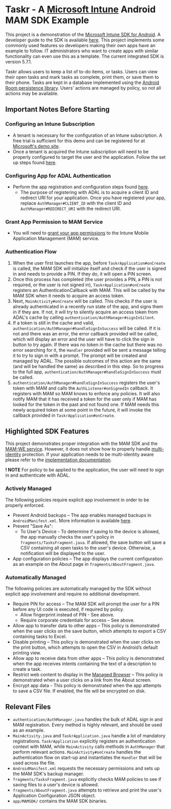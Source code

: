 # Taskr - A [Microsoft Intune](https://www.microsoft.com/en-us/cloud-platform/microsoft-intune) Android MAM SDK Example
This project is a demonstration of the [Microsoft Intune SDK for Android](https://docs.microsoft.com/en-us/intune/app-sdk). A developer guide to the SDK is available [here](https://docs.microsoft.com/en-us/intune/app-sdk-android). This project implements some commonly used features so developers making their own apps have an example to follow. IT administrators who want to create apps with similar functionality can even use this as a template. The current integrated SDK is version 5.7.1.

Taskr allows users to keep a list of to-do items, or tasks. Users can view their open tasks and mark tasks as complete, print them, or save them to their phone. Tasks are kept in a database implemented using the [Android Room persistence library](https://developer.android.com/topic/libraries/architecture/room). Users' actions are managed by policy, so not all actions may be available.

## Important Notes Before Starting
### Configuring an Intune Subscription
- A tenant is necessary for the configuration of an Intune subscription. A free trial is sufficient for this demo and can be registered for at [Microsoft's demo site](https://demos.microsoft.com).
- Once a tenant is acquired the Intune subscription will need to be properly configured to target the user and the application. Follow the set up steps found [here](https://docs.microsoft.com/en-us/intune/setup-steps).
### Configuring App for ADAL Authentication
- Perform the app registration and configuration steps found [here](https://github.com/Azure-Samples/active-directory-android#register--configure-your-app). 
  - The purpose of registering with ADAL is to acquire a client ID and redirect URI for your application. Once you have registered your app, replace `AuthManager#CLIENT_ID` with the client ID and `AuthManager#REDIRECT_URI` with the redirect URI.
### Grant App Permission to MAM Service
- You will need to [grant your app permissions](https://docs.microsoft.com/en-us/intune/app-sdk-get-started#give-your-app-access-to-the-intune-app-protection-service-optional) to the Intune Mobile Application Management (MAM) service.

### Authentication Flow
1. When the user first launches the app, before `TaskrApplication#onCreate` is called, the MAM SDK will initialize itself and check if the user is signed in and needs to provide a PIN. If they do, it will open a PIN screen.
1. Once this process has completed (the user provides a PIN, a PIN is not required, or the user is not signed in), `TaskrApplication#onCreate` registers an AuthenticationCallback with MAM. This will be called by the MAM SDK when it needs to acquire an access token.
1. Next, `MainActivity#onCreate` will be called. This checks if the user is already authenticated in a recently run state of the app, and signs them in if they are. If not, it will try to silently acquire an access token from ADAL's cache by calling `authentication/AuthManager#signInSilent`.
1. If a token is still in the cache and valid, `authentication/AuthManager#handleSignInSuccess` will be called. If it is not and there was an error, the error callback provided will be called, which will display an error and the user will have to click the sign in button to try again. If there was no token in the cache but there was no error searching for it, the `Handler` provided will be sent a message telling it to try to sign in with a prompt. The prompt will be created and managed by ADAL. The possible outcomes of this action are the same (and will be handled the same) as described in this step. So to progress to the full app, `authentication/AuthManager#handleSignInSuccess` must be called.
1. `authentication/AuthManager#handleSignInSuccess` registers the user's token with MAM and calls the `AuthListener#onSignedIn` callback. It registers with MAM so MAM knows to enforce any policies. It will also notify MAM that it has received a token for the user only if MAM has looked for the token in the past and not found one. If MAM needs this newly acquired token at some point in the future, it will invoke the callback provided in `TaskrApplication#onCreate`.

## Highlighted SDK Features
This project demonstrates proper integration with the MAM SDK and the [MAM-WE service](https://docs.microsoft.com/en-us/intune/app-sdk-android#app-protection-policy-without-device-enrollment). However, it does not show how to properly handle [multi-identity](https://docs.microsoft.com/en-us/intune/app-sdk-android#multi-identity-optional) protection. If your application needs to be multi-identity aware please refer to the [implementation documentation](https://docs.microsoft.com/en-us/intune/app-sdk-android#enabling-multi-identity).

__! NOTE__ For policy to be applied to the application, the user will need to sign in and authenticate with ADAL. 

### Actively Managed
The following policies require explicit app involvement in order to be properly enforced. 

- Prevent Android backups – The app enables managed backups in `AndroidManifest.xml`. More information is available [here](https://docs.microsoft.com/en-us/intune/app-sdk-android#protecting-backup-data).
- Prevent "Save As":
  - To User's Device - To determine if saving to the device is allowed, the app manually checks the user's policy in `fragments/TasksFragment.java`. If allowed, the save button will save a CSV containing all open tasks to the user's device. Otherwise, a notification will be displayed to the user.
- App configuration policies – The app displays the current configuration as an example on the About page in `fragments/AboutFragment.java`.

### Automatically Managed
The following policies are automatically managed by the SDK without explicit app involvement and require no additional development.

- Require PIN for access – The MAM SDK will prompt the user for a PIN before any UI code is executed, if required by policy.
  - Allow fingerprint instead of PIN - See above.
  - Require corporate credentials for access – See above.
- Allow app to transfer data to other apps – This policy is demonstrated when the user clicks on the save button, which attempts to export a CSV containing tasks to Excel.
- Disable printing – This policy is demonstrated when the user clicks on the print button, which attempts to open the CSV in Android’s default printing view.
- Allow app to receive data from other apps – This policy is demonstrated when the app receives intents containing the text of a description to create a task.
- Restrict web content to display in the [Managed Browser](https://docs.microsoft.com/en-us/intune/app-configuration-managed-browser) – This policy is demonstrated when a user clicks on a link from the About screen.
- Encrypt app data - This policy is demonstrated when the app attempts to save a CSV file. If enabled, the file will be encrypted on disk.

## Relevant Files
- `authentication/AuthManager.java` handles the bulk of ADAL sign in and MAM registration. Every method is highly relevant, and should be used as an example.
- `MainActivity.java` and `TaskrApplication.java` handle a lot of mandatory registrations. `TaskrApplication` explicitly registers an authentication context with MAM, while `MainActivity` calls methods in `AuthManager` that perform relevant actions. `MainActivity#onCreate` handles the authentication flow on start-up and instantiates the `Handler` that will be used across the file.
- `AndroidManifest.xml` requests the necessary permissions and sets up the MAM SDK's backup manager.
- `fragments/TasksFragment.java` explicitly checks MAM policies to see if saving files to a user's device is allowed.
- `fragments/AboutFragment.java` attempts to retrieve and print the user's Application Configuration JSON object.
- `app/MAMSDK/` contains the MAM SDK binaries.